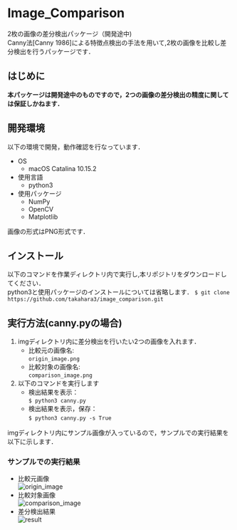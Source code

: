# Image_Comparison
2枚の画像の差分検出パッケージ（開発途中)  
Canny法[Canny 1986]による特徴点検出の手法を用いて,2枚の画像を比較し差分検出を行うパッケージです．  

## はじめに  
**本パッケージは開発途中のものですので，2つの画像の差分検出の精度に関しては保証しかねます．**

## 開発環境
以下の環境で開発，動作確認を行なっています．
* OS
  - macOS Catalina 10.15.2
* 使用言語
  - python3
* 使用パッケージ
  - NumPy
  - OpenCV
  - Matplotlib  

画像の形式はPNG形式です．

## インストール
以下のコマンドを作業ディレクトリ内で実行し,本リポジトリをダウンロードしてください．  
python3と使用パッケージのインストールについては省略します．
`$ git clone https://github.com/takahara3/image_comparison.git`

## 実行方法(canny.pyの場合)
1. imgディレクトリ内に差分検出を行いたい2つの画像を入れます．
    - 比較元の画像名:  
    `origin_image.png`
    - 比較対象の画像名:  
    `comparison_image.png`
2. 以下のコマンドを実行します　　
    - 検出結果を表示：  
    `$ python3 canny.py`
    - 検出結果を表示，保存：  
    `$ python3 canny.py -s True`　　

imgディレクトリ内にサンプル画像が入っているので，サンプルでの実行結果を以下に示します．  
### サンプルでの実行結果  
* 比較元画像  
![origin_image](https://user-images.githubusercontent.com/49555813/70996972-527b5400-2117-11ea-8045-c8f247f46e3b.png)  
* 比較対象画像  
![comparison_image](https://user-images.githubusercontent.com/49555813/70997028-6f178c00-2117-11ea-9af9-d3e0b8af1b7a.png)  
* 差分検出結果  
![result](https://user-images.githubusercontent.com/49555813/70995552-2b6f5300-2114-11ea-8310-701fda4ac1b4.png)
